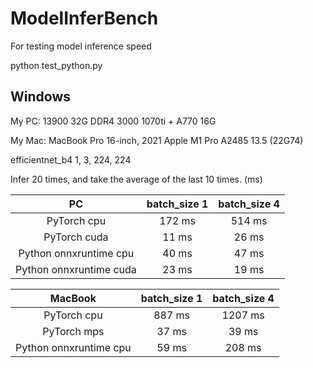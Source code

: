 # ModelInferBench
For testing model inference speed

python test_python.py

## Windows

My PC:
13900
32G DDR4 3000
1070ti + A770 16G

My Mac:
MacBook Pro 16-inch, 2021
Apple M1 Pro
A2485
13.5 (22G74)


efficientnet_b4  1, 3, 224, 224

Infer 20 times, and take the average of the last 10 times.
(ms)

| PC | batch_size 1 | batch_size 4 |
|:------:|:----:|:------:|
| PyTorch cpu | 172 ms | 514 ms |
| PyTorch cuda | 11 ms | 26 ms |
| Python onnxruntime cpu | 40 ms | 47 ms |
| Python onnxruntime cuda | 23 ms | 19 ms |

| MacBook | batch_size 1 | batch_size 4 |
|:------:|:----:|:------:|
| PyTorch cpu | 887 ms | 1207 ms |
| PyTorch mps | 37 ms | 39 ms |
| Python onnxruntime cpu | 59 ms | 208 ms |